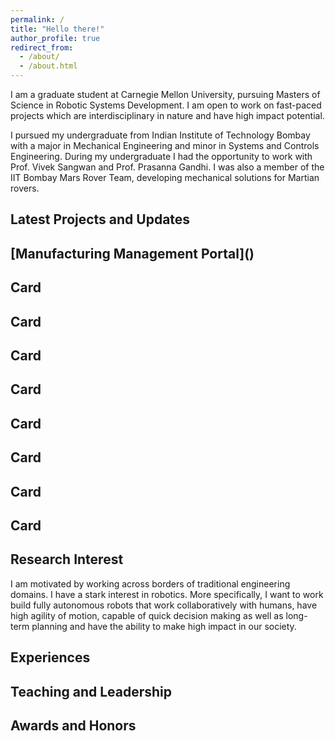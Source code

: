 ```yaml
---
permalink: /
title: "Hello there!"
author_profile: true
redirect_from: 
  - /about/
  - /about.html
---
```


I am a graduate student at Carnegie Mellon University, pursuing Masters of Science in Robotic Systems Development. I am open to work on fast-paced projects which are interdisciplinary in nature and have high impact potential.

I pursued my undergraduate from Indian Institute of Technology Bombay with a major in Mechanical Engineering and minor in Systems and Controls Engineering. During my undergraduate I had the opportunity to work with Prof. Vivek Sangwan and Prof. Prasanna Gandhi. I was also a member of the IIT Bombay Mars Rover Team, developing mechanical solutions for Martian rovers.

## Latest Projects and Updates
<div class="scrolling-wrapper">
  <div class="card"><h2>[Manufacturing Management Portal]()</h2></div>
  <div class="card"><h2>Card</h2></div>
  <div class="card"><h2>Card</h2></div>
  <div class="card"><h2>Card</h2></div>
  <div class="card"><h2>Card</h2></div>
  <div class="card"><h2>Card</h2></div>
  <div class="card"><h2>Card</h2></div>
  <div class="card"><h2>Card</h2></div>
  <div class="card"><h2>Card</h2></div>
</div>

## Research Interest

I am motivated by working across borders of traditional engineering domains. I have a stark interest in robotics. More specifically, I want to work build fully autonomous robots that work collaboratively with humans, have high agility of motion, capable of quick decision making as well as long-term planning and have the ability to make high impact in our society. 

## Experiences



## Teaching and Leadership



## Awards and Honors


